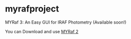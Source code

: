 # myrafproject
MYRaf 3: An Easy GUI for IRAF Photometry (Available soon!)

You can Download and use [MYRaf 2](https://github.com/myrafproject/myrafproject2)
